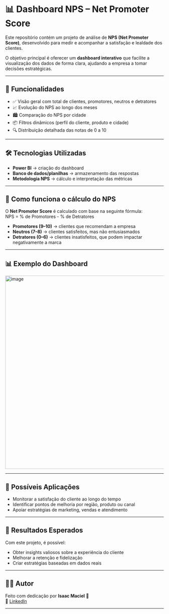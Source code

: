 # 📊 Dashboard NPS – Net Promoter Score  

Este repositório contém um projeto de análise de **NPS (Net Promoter Score)**, desenvolvido para medir e acompanhar a satisfação e lealdade dos clientes.  

O objetivo principal é oferecer um **dashboard interativo** que facilite a visualização dos dados de forma clara, ajudando a empresa a tomar decisões estratégicas.

---

## 🚀 Funcionalidades  

- ✅ Visão geral com total de clientes, promotores, neutros e detratores  
- 📈 Evolução do NPS ao longo dos meses  
- 🏙️ Comparação do NPS por cidade  
- 📦 Filtros dinâmicos (perfil do cliente, produto e cidade)  
- 🔍 Distribuição detalhada das notas de 0 a 10  

---

## 🛠️ Tecnologias Utilizadas  

- **Power BI** → criação do dashboard  
- **Banco de dados/planilhas** → armazenamento das respostas  
- **Metodologia NPS** → cálculo e interpretação das métricas  

---

## 📐 Como funciona o cálculo do NPS  

O **Net Promoter Score** é calculado com base na seguinte fórmula:  
NPS = % de Promotores - % de Detratores


- **Promotores (9–10)** → clientes que recomendam a empresa  
- **Neutros (7–8)** → clientes satisfeitos, mas não entusiasmados  
- **Detratores (0–6)** → clientes insatisfeitos, que podem impactar negativamente a marca  

---

## 📊 Exemplo do Dashboard  

<img width="1103" height="613" alt="image" src="https://github.com/user-attachments/assets/d558395b-9da1-42b9-95ee-1260c5dc60b1" />

---

## 📎 Possíveis Aplicações  

- Monitorar a satisfação do cliente ao longo do tempo  
- Identificar pontos de melhoria por região, produto ou canal  
- Apoiar estratégias de marketing, vendas e atendimento  

---

## 📌 Resultados Esperados  

Com este projeto, é possível:  

- Obter insights valiosos sobre a experiência do cliente  
- Melhorar a retenção e fidelização  
- Criar estratégias baseadas em dados reais  

---

## 👨‍💻 Autor  

Feito com dedicação por **Isaac Maciel** 🚀  
🔗 [LinkedIn](https://www.linkedin.com/in/isaac-bessa-044a14321/)  

---
